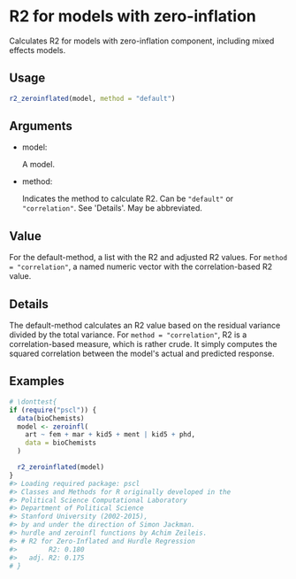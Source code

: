 # R2 for models with zero-inflation

Calculates R2 for models with zero-inflation component, including mixed
effects models.

## Usage

``` r
r2_zeroinflated(model, method = "default")
```

## Arguments

- model:

  A model.

- method:

  Indicates the method to calculate R2. Can be `"default"` or
  `"correlation"`. See 'Details'. May be abbreviated.

## Value

For the default-method, a list with the R2 and adjusted R2 values. For
`method = "correlation"`, a named numeric vector with the
correlation-based R2 value.

## Details

The default-method calculates an R2 value based on the residual variance
divided by the total variance. For `method = "correlation"`, R2 is a
correlation-based measure, which is rather crude. It simply computes the
squared correlation between the model's actual and predicted response.

## Examples

``` r
# \donttest{
if (require("pscl")) {
  data(bioChemists)
  model <- zeroinfl(
    art ~ fem + mar + kid5 + ment | kid5 + phd,
    data = bioChemists
  )

  r2_zeroinflated(model)
}
#> Loading required package: pscl
#> Classes and Methods for R originally developed in the
#> Political Science Computational Laboratory
#> Department of Political Science
#> Stanford University (2002-2015),
#> by and under the direction of Simon Jackman.
#> hurdle and zeroinfl functions by Achim Zeileis.
#> # R2 for Zero-Inflated and Hurdle Regression
#>        R2: 0.180
#>   adj. R2: 0.175
# }
```
